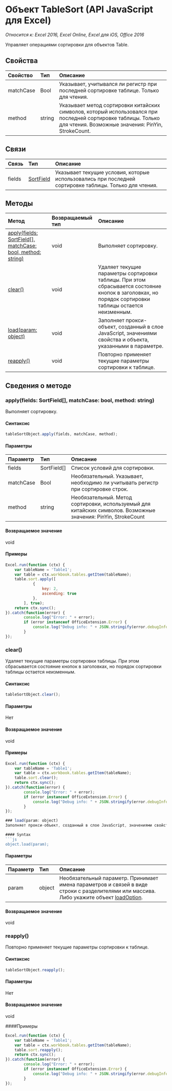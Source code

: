 ﻿# Объект TableSort (API JavaScript для Excel)

_Относится к: Excel 2016, Excel Online, Excel для iOS, Office 2016_

Управляет операциями сортировки для объектов Table.

## Свойства

| Свойство     | Тип   |Описание
|:---------------|:--------|:----------|
|matchCase|Bool|Указывает, учитывался ли регистр при последней сортировке таблице. Только для чтения.|
|method|string|Указывает метод сортировки китайских символов, который использовался при последней сортировке таблицы. Только для чтения. Возможные значения: PinYin, StrokeCount.|

## Связи
| Связь | Тип   |Описание|
|:---------------|:--------|:----------|
|fields|[SortField](sortfield.md)|Указывает текущие условия, которые использовались при последней сортировке таблицы. Только для чтения.|

## Методы

| Метод           | Возвращаемый тип    |Описание|
|:---------------|:--------|:----------|
|[apply(fields: SortField[], matchCase: bool, method: string)](#applyfields-sortfield-matchcase-bool-method-string)|void|Выполняет сортировку.|
|[clear()](#clear)|void|Удаляет текущие параметры сортировки таблицы. При этом сбрасывается состояние кнопок в заголовках, но порядок сортировки таблицы остается неизменным.|
|[load(param: object)](#loadparam-object)|void|Заполняет прокси-объект, созданный в слое JavaScript, значениями свойства и объекта, указанными в параметре.|
|[reapply()](#reapply)|void|Повторно применяет текущие параметры сортировки к таблице.|

## Сведения о методе


### apply(fields: SortField[], matchCase: bool, method: string)
Выполняет сортировку.

#### Синтаксис
```js
tableSortObject.apply(fields, matchCase, method);
```

#### Параметры
| Параметр    | Тип   |Описание|
|:---------------|:--------|:----------|
|fields|SortField[]|Список условий для сортировки.|
|matchCase|Bool|Необязательный. Указывает, необходимо ли учитывать регистр при сортировке строк.|
|method|string|Необязательный. Метод сортировки, используемый для китайских символов.  Возможные значения: PinYin, StrokeCount|

#### Возвращаемое значение
void

#### Примеры
```js
Excel.run(function (ctx) { 
    var tableName = 'Table1';
    var table = ctx.workbook.tables.getItem(tableName);
    table.sort.apply([ 
            {
                key: 2,
                ascending: true
            },
        ], true);
    return ctx.sync(); 
}).catch(function(error) {
        console.log("Error: " + error);
        if (error instanceof OfficeExtension.Error) {
            console.log("Debug info: " + JSON.stringify(error.debugInfo));
        }
});
```

### clear()
Удаляет текущие параметры сортировки таблицы. При этом сбрасывается состояние кнопок в заголовках, но порядок сортировки таблицы остается неизменным.

#### Синтаксис
```js
tableSortObject.clear();
```

#### Параметры
Нет

#### Возвращаемое значение
void

#### Примеры
```js
Excel.run(function (ctx) { 
    var tableName = 'Table1';
    var table = ctx.workbook.tables.getItem(tableName);
    table.sort.clear();
    return ctx.sync(); 
}).catch(function(error) {
        console.log("Error: " + error);
        if (error instanceof OfficeExtension.Error) {
            console.log("Debug info: " + JSON.stringify(error.debugInfo));
        }
});

### load(param: object)
Заполняет прокси-объект, созданный в слое JavaScript, значениями свойства и объекта, указанными в параметре.

#### Syntax
```js
object.load(param);
```

#### Параметры
| Параметр    | Тип   |Описание|
|:---------------|:--------|:----------|
|param|object|Необязательный параметр. Принимает имена параметров и связей в виде строки с разделителями или массива. Либо укажите объект [loadOption](loadoption.md).|

#### Возвращаемое значение
void

### reapply()
Повторно применяет текущие параметры сортировки к таблице.

#### Синтаксис
```js
tableSortObject.reapply();
```

#### Параметры
Нет

#### Возвращаемое значение
void

####Примеры
```js
Excel.run(function (ctx) { 
    var tableName = 'Table1';
    var table = ctx.workbook.tables.getItem(tableName);
    table.sort.reapply();   
    return ctx.sync(); 
}).catch(function(error) {
        console.log("Error: " + error);
        if (error instanceof OfficeExtension.Error) {
            console.log("Debug info: " + JSON.stringify(error.debugInfo));
        }
});
